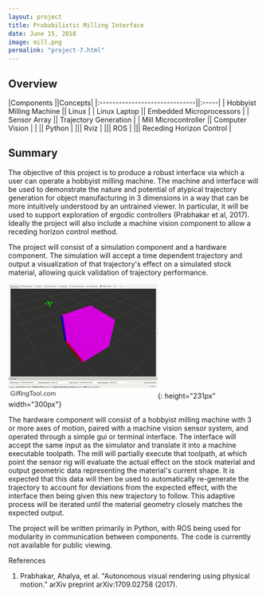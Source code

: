 ```yaml
---
layout: project
title: Probabilistic Milling Interface
date: June 15, 2018
image: mill.png
permalink: "project-7.html"
---
```


## Overview

|Components                     ||Concepts|
|:------------------------------||:-----|
|    Hobbyist Milling Machine     ||    Linux    |
|    Linux Laptop  ||    Embedded Microprocessors    |
|    Sensor Array      ||    Trajectory Generation    |
|    Mill Microcontroller       ||    Computer Vision    |
|                               ||    Python    |
|||    Rviz    |
|||    ROS    |
|||    Receding Horizon Control    |




## Summary

The objective of this project is to produce a robust interface via which a user can operate a hobbyist milling machine. The machine and interface will be used to demonstrate the nature and potential of atypical trajectory generation for object manufacturing in 3 dimensions in a way that can be more intuitively understood by an untrained viewer. In particular, it will be used to support exploration of ergodic controllers (Prabhakar et al, 2017). Ideally the project will also include a machine vision component to allow a receding horizon control method.  

The project will consist of a simulation component and a hardware component. The simulation will accept a time dependent trajectory and output a visualization of that trajectory's effect on a simulated stock material, allowing quick validation of trajectory performance.  

![Display Mode](../public/images/mill_sim.gif){: height="231px" width="300px"}

The hardware component will consist of a hobbyist milling machine with 3 or more axes of motion, paired with a machine vision sensor system, and operated through a simple gui or terminal interface. The interface will accept the same input as the simulator and translate it into a machine executable toolpath. The mill will partially execute that toolpath, at which point the sensor rig will evaluate the actual effect on the stock material and output geometric data representing the material's current shape. It is expected that this data will then be used to automatically re-generate the trajectory to account for deviations from the expected effect, with the interface then being given this new trajectory to follow. This adaptive process will be iterated until the material geometry closely matches the expected output.



The project will be written primarily in Python, with ROS being used for modularity in communication between components. The code is currently not available for public viewing.


References
1. Prabhakar, Ahalya, et al. "Autonomous visual rendering using physical motion." arXiv preprint arXiv:1709.02758 (2017).
